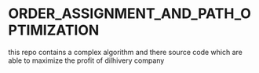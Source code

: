 # ORDER_ASSIGNMENT_AND_PATH_OPTIMIZATION
this repo  contains a complex  algorithm and there source code  which are able to   maximize the profit of  dilhivery company
